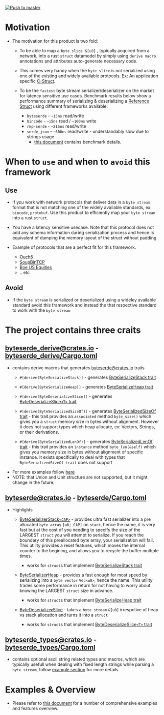 [![Push to master](https://github.com/softstream-link/byteserde/actions/workflows/push-master.yml/badge.svg)](https://github.com/softstream-link/byteserde/actions/workflows/push-master.yml)

# Motivation

* The motivation for this product is two fold:
  
  * To be able to map a `byte slice &[u8]` , typically acquired from a network, into a rust  `struct` datamodel by simply using  `derive macro` annotations and attributes auto-generate necessary code.
  
  * This comes very handy when the `byte slice` is not serialized using one of the existing and widely available protocols. Ex: An application specific [C-Struct](https://en.wikipedia.org/wiki/Struct_(C_programming_language)).
  
  * To be the `fastest` byte stream serializer/deserializer on the market for latency sensitive use cases. Benchmark results below show a performance summary of serializing & deserializing a [Reference Struct](byteserde_examples/benches/sample.rs#Numbers) using different frameworks available:
      * `byteserde` - `~15ns` read/write 
      * `bincode` - `~15ns` read / `~100ns` write
      * `rmp-serde` - `~215ns` read/write
      * `serde_json` - `~600ns` read/write - understandably slow due to strings usage
        * [this document](./byteserde_examples/readme.md) contains benchmark details.


# When to `use` and  when to `avoid` this framework
## Use
  
  * If you work with network protocols that deliver data in a `byte stream` format that is not matching one of the widely available standards, ex: `bincode`, `protobuf`. Use this product to efficiently map your `byte stream` into a rust  `struct`. 
  
  * You have a latency sensitive usecase. Note that this protocol does not add any schema information during serialization process and hence is equivalent of dumping the memory layout of the struct without padding
  
  * Example of protocols that are a perfect fit for this framework.
    * [Ouch5](http://nasdaqtrader.com/content/technicalsupport/specifications/TradingProducts/Ouch5.0.pdf)
    * [SoupBinTCP](https://www.nasdaq.com/docs/SoupBinTCP%204.1.pdf)
    * [Boe US Equities](https://cdn.cboe.com/resources/membership/Cboe_US_Equities_BOE_Specification.pdf)
    * .. etc

## Avoid
  * If the `byte stream` is serialized or deserialized using a wideley available standard avoid this framework and instead the that respective standard to work with the `byte stream`

# The project contains three craits
## [byteserde_derive@crates.io](https://crates.io/crates/byteserde_derive) - [byteserde_derive/Cargo.toml](byteserde_derive/Cargo.toml)
  * contains derive macros that generates [byteserde@crates.io](https://crates.io/crates/byteserde) traits
    * `#[derive(ByteSerializeStack)]` - generates [ByteSerializeStack trait](byteserde/src/ser_stack.rs#ByteSerializeStack) 
    
    * `#[derive(ByteSerializeHeap)]` - generates [ByteSerializeHeap trait](byteserde/src/ser_stack.rs#ByteSerializeHeap)
    
    * `#[derive(ByteDeserializeSlice)]` - generates [ByteDeserializeSlice`<T>` trait](byteserde/src/des_slice.rs#ByteDeserializeSlice)

    * `#[derive(ByteSerializedSizeOf)]` - generates [ByteSerializedSizeOf trait](byteserde/src/size.rs#ByteSerializedSizeOf) - this trait provides an `associated` method `byte_size()` which gives you a `struct` memory size in bytes without alignment. However it does not support types which heap allocate, ex: Vectors, Strings, or their derivations.
    
    * `#[derive(ByteSerializedLenOf)]` - generates  [ByteSerializedLenOf trait](byteserde/src/size.rs#ByteSerializedLenOf) - this trait provides an `instance` method `byte_len(&self)` which gives you memory size in bytes without alignment of specific instance. It exists specifically to deal with types that `ByteSerializedSizeOf trait` does not support
  * For more examples follow [here](byteserde_examples/examples/readme.md)
  * NOTE: that Union and Unit structure are not supported, but it might change in the future.
  
## [byteserde@crates.io](https://crates.io/crates/byteserde) - [byteserde/Cargo.toml](byteserde/Cargo.toml)            
* Highlights
  * [ByteSerialize***r***Stack`<CAP>`](byteserde/src/ser_stack.rs#ByteSerializerStack) - provides ultra fast serializer into a pre allocated `byte array` `[u8; CAP]` on `stack`, hence the name, it is very fast but at the cost of you needing to specify the size of the LARGEST `struct` you will attempt to serialize. If you reach the boundary of this preallocated byte array, your serialization will fail. This utility provides a reset features, which moves the internal counter to the begining, and allows you to recycle the buffer multiple times. 
    * works for `struct`s that implement [ByteSerializeStack trait](byteserde/src/ser_stack.rs#ByteSerializeStack)

  * [ByteSerialize***r***Heap](byteserde/src/ser_stack.rs#ByteSerializerHeap) - provides a fast enough for most speed by serializing into a `byte vector` `Vec<u8>`, hence the name. This utility trades some performance in return for not having to worry about knowing the LARGEST `struct` size in advance.
    * works for `struct`s that implement [ByteSerializeHeap trait](byteserde/src/ser_stack.rs#ByteSerializeHeap)

  * [ByteDeserialize***r***Slice](byteserde/src/des_slice.rs#ByteDeserializeSlice) - takes a `byte stream` `&[u8]` irrespctive of heap vs stack allocation and turns it into a `struct`
    * works for `struct`s that implement [ByteDeserializeSlice`<T>` trait](byteserde/src/des_slice.rs#ByteDeserializeslice)


    
## [byteserde_types@crates.io](https://crates.io/crates/byteserde_types) - [byteserde_types/Cargo.toml](byteserde_types/Cargo.toml)
  * contains optional ascii string related types and macros, which are typically usefull when dealing with fixed length strings while parsing a `byte stream`, follow [example section](byteserde_examples/examples/readme.md) for more details.

# Examples & Overview
* Please refer to [this document](byteserde_examples/examples/readme.md) for a number of comprehensive examples and features overview.



